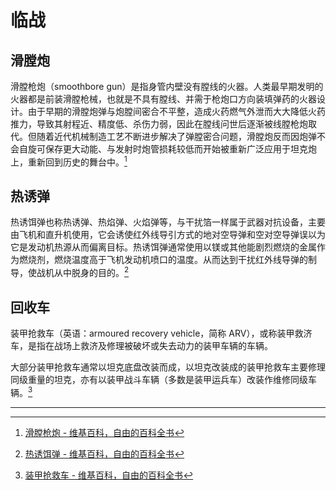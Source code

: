 # 临战

## 滑膛炮

滑膛枪炮（smoothbore gun）是指身管内壁没有膛线的火器。人类最早期发明的火器都是前装滑膛枪械，也就是不具有膛线、并需于枪炮口方向装填弹药的火器设计。由于早期的滑膛炮弹与炮膛间密合不平整，造成火药燃气外泄而大大降低火药推力，导致其射程近、精度低、杀伤力弱，因此在膛线问世后逐渐被线膛枪炮取代。但随着近代机械制造工艺不断进步解决了弹膛密合问题，滑膛炮反而因炮弹不会自旋可保存更大动能、与发射时炮管损耗较低而开始被重新广泛应用于坦克炮上，重新回到历史的舞台中。[^1]

## 热诱弹

热诱饵弹也称热诱弹、热焰弹、火焰弹等，与干扰箔一样属于武器对抗设备，主要由飞机和直升机使用，它会诱使红外线导引方式的地对空导弹和空对空导弹误以为它是发动机热源从而偏离目标。热诱饵弹通常使用以镁或其他能剧烈燃烧的金属作为燃烧剂，燃烧温度高于飞机发动机喷口的温度。从而达到干扰红外线导弹的制导，使战机从中脱身的目的。[^2]

## 回收车

装甲抢救车（英语：armoured recovery vehicle，简称 ARV），或称装甲救济车，是指在战场上救济及修理被破坏或失去动力的装甲车辆的车辆。

大部分装甲抢救车通常以坦克底盘改装而成，以坦克改装成的装甲抢救车主要修理同级重量的坦克，亦有以装甲战斗车辆（多数是装甲运兵车）改装作维修同级车辆。[^3]

---

[^1]: [滑膛枪炮 - 维基百科，自由的百科全书](https://zh.wikipedia.org/wiki/%E6%BB%91%E8%86%9B%E6%A7%8D%E7%82%AE)
[^2]: [热诱饵弹 - 维基百科，自由的百科全书](https://zh.wikipedia.org/wiki/%E7%83%AD%E8%AF%B1%E9%A5%B5%E5%BC%B9)
[^3]: [装甲抢救车 - 维基百科，自由的百科全书](https://zh.wikipedia.org/wiki/%E8%A3%85%E7%94%B2%E6%95%91%E6%B5%8E%E8%BD%A6)
